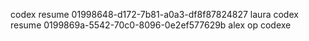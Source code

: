 codex resume 01998648-d172-7b81-a0a3-df8f87824827 laura
codex resume 0199869a-5542-70c0-8096-0e2ef577629b alex op codexe
